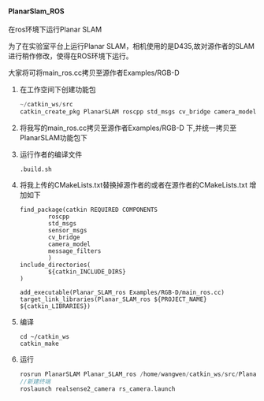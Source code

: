 #### PlanarSlam_ROS

在ros环境下运行Planar SLAM

为了在实验室平台上运行Planar SLAM，相机使用的是D435,故对源作者的SLAM进行稍作修改，使得在ROS环境下运行。

大家将可将main_ros.cc拷贝至源作者Examples/RGB-D 

1. 在工作空间下创建功能包

     ```c++
     ~/catkin_ws/src
     catkin_create_pkg PlanarSLAM roscpp std_msgs cv_bridge camera_model message_filters
     ```

2. 将我写的main_ros.cc拷贝至源作者Examples/RGB-D 下,并统一拷贝至PlanarSLAM功能包下

3. 运行作者的编译文件

     ```
     .build.sh
     ```

4. 将我上传的CMakeLists.txt替换掉源作者的或者在源作者的CMakeLists.txt 增加如下

     ```
     find_package(catkin REQUIRED COMPONENTS
             roscpp
             std_msgs
             sensor_msgs
             cv_bridge
             camera_model
             message_filters
             )
     include_directories(
             ${catkin_INCLUDE_DIRS}
     )
     
     add_executable(Planar_SLAM_ros Examples/RGB-D/main_ros.cc)
     target_link_libraries(Planar_SLAM_ros ${PROJECT_NAME} ${catkin_LIBRARIES})
     ```

5. 编译

     ```
     cd ~/catkin_ws
     catkin_make 
     ```

6. 运行

     ```c++
     rosrun PlanarSLAM Planar_SLAM_ros /home/wangwen/catkin_ws/src/PlanarSLAM/Vocabulary/ORBvoc.txt /home/wangwen/catkin_ws/src/PlanarSLAM/Examples/RGB-D/TUM1.yaml
     //新建终端
     roslaunch realsense2_camera rs_camera.launch
     ```





